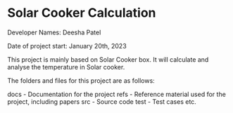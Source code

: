 # Solar Cooker Calculation 

Developer Names: Deesha Patel   

Date of project start: January 20th, 2023

This project is mainly based on Solar Cooker box. It will calculate and analyse the temperature in Solar cooker. 

The folders and files for this project are as follows:

docs - Documentation for the project
refs - Reference material used for the project, including papers
src - Source code
test - Test cases
etc.